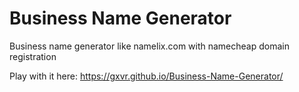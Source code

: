 # Business Name Generator
 
Business name generator like namelix.com with namecheap domain registration

Play with it here: https://gxvr.github.io/Business-Name-Generator/
